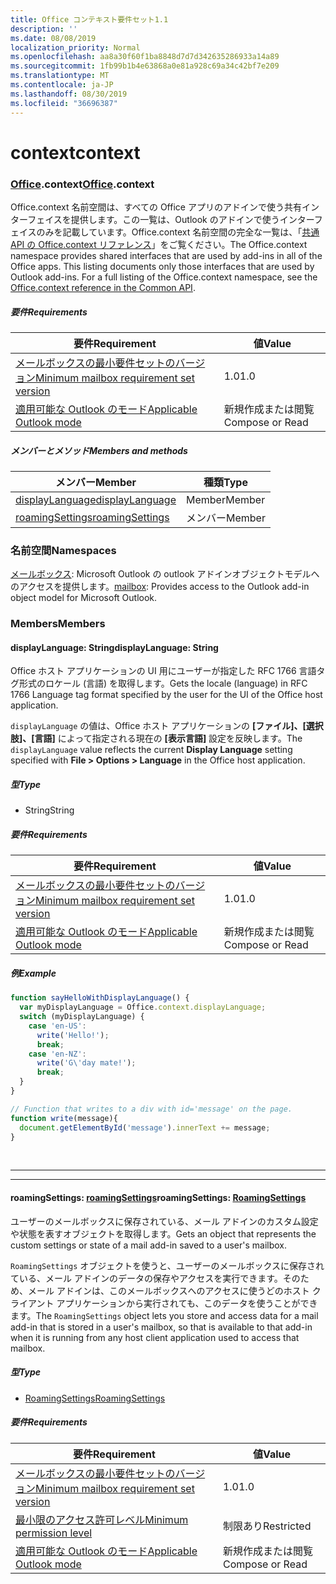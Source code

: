 ```yaml
---
title: Office コンテキスト要件セット1.1
description: ''
ms.date: 08/08/2019
localization_priority: Normal
ms.openlocfilehash: aa8a30f60f1ba8848d7d7d342635286933a14a89
ms.sourcegitcommit: 1fb99b1b4e63868a0e81a928c69a34c42bf7e209
ms.translationtype: MT
ms.contentlocale: ja-JP
ms.lasthandoff: 08/30/2019
ms.locfileid: "36696387"
---
```

# <a name="context"></a><span data-ttu-id="fa62d-102">context</span><span class="sxs-lookup"><span data-stu-id="fa62d-102">context</span></span>

### <a name="officeofficemdcontext"></a><span data-ttu-id="fa62d-103">[Office](Office.md).context</span><span class="sxs-lookup"><span data-stu-id="fa62d-103">[Office](Office.md).context</span></span>

<span data-ttu-id="fa62d-p101">Office.context 名前空間は、すべての Office アプリのアドインで使う共有インターフェイスを提供します。この一覧は、Outlook のアドインで使うインターフェイスのみを記載しています。Office.context 名前空間の完全な一覧は、「[共通 API の Office.context リファレンス](/javascript/api/office/office.context)」をご覧ください。</span><span class="sxs-lookup"><span data-stu-id="fa62d-p101">The Office.context namespace provides shared interfaces that are used by add-ins in all of the Office apps. This listing documents only those interfaces that are used by Outlook add-ins. For a full listing of the Office.context namespace, see the [Office.context reference in the Common API](/javascript/api/office/office.context).</span></span>


##### <a name="requirements"></a><span data-ttu-id="fa62d-106">要件</span><span class="sxs-lookup"><span data-stu-id="fa62d-106">Requirements</span></span>

|<span data-ttu-id="fa62d-107">要件</span><span class="sxs-lookup"><span data-stu-id="fa62d-107">Requirement</span></span>| <span data-ttu-id="fa62d-108">値</span><span class="sxs-lookup"><span data-stu-id="fa62d-108">Value</span></span>|
|---|---|
|[<span data-ttu-id="fa62d-109">メールボックスの最小要件セットのバージョン</span><span class="sxs-lookup"><span data-stu-id="fa62d-109">Minimum mailbox requirement set version</span></span>](/office/dev/add-ins/reference/requirement-sets/outlook-api-requirement-sets)| <span data-ttu-id="fa62d-110">1.0</span><span class="sxs-lookup"><span data-stu-id="fa62d-110">1.0</span></span>|
|[<span data-ttu-id="fa62d-111">適用可能な Outlook のモード</span><span class="sxs-lookup"><span data-stu-id="fa62d-111">Applicable Outlook mode</span></span>](/outlook/add-ins/#extension-points)| <span data-ttu-id="fa62d-112">新規作成または閲覧</span><span class="sxs-lookup"><span data-stu-id="fa62d-112">Compose or Read</span></span>|

##### <a name="members-and-methods"></a><span data-ttu-id="fa62d-113">メンバーとメソッド</span><span class="sxs-lookup"><span data-stu-id="fa62d-113">Members and methods</span></span>

| <span data-ttu-id="fa62d-114">メンバー</span><span class="sxs-lookup"><span data-stu-id="fa62d-114">Member</span></span> | <span data-ttu-id="fa62d-115">種類</span><span class="sxs-lookup"><span data-stu-id="fa62d-115">Type</span></span> |
|--------|------|
| [<span data-ttu-id="fa62d-116">displayLanguage</span><span class="sxs-lookup"><span data-stu-id="fa62d-116">displayLanguage</span></span>](#displaylanguage-string) | <span data-ttu-id="fa62d-117">Member</span><span class="sxs-lookup"><span data-stu-id="fa62d-117">Member</span></span> |
| [<span data-ttu-id="fa62d-118">roamingSettings</span><span class="sxs-lookup"><span data-stu-id="fa62d-118">roamingSettings</span></span>](#roamingsettings-roamingsettings) | <span data-ttu-id="fa62d-119">メンバー</span><span class="sxs-lookup"><span data-stu-id="fa62d-119">Member</span></span> |

### <a name="namespaces"></a><span data-ttu-id="fa62d-120">名前空間</span><span class="sxs-lookup"><span data-stu-id="fa62d-120">Namespaces</span></span>

<span data-ttu-id="fa62d-121">[メールボックス](office.context.mailbox.md): Microsoft Outlook の outlook アドインオブジェクトモデルへのアクセスを提供します。</span><span class="sxs-lookup"><span data-stu-id="fa62d-121">[mailbox](office.context.mailbox.md): Provides access to the Outlook add-in object model for Microsoft Outlook.</span></span>

### <a name="members"></a><span data-ttu-id="fa62d-122">Members</span><span class="sxs-lookup"><span data-stu-id="fa62d-122">Members</span></span>

#### <a name="displaylanguage-string"></a><span data-ttu-id="fa62d-123">displayLanguage: String</span><span class="sxs-lookup"><span data-stu-id="fa62d-123">displayLanguage: String</span></span>

<span data-ttu-id="fa62d-124">Office ホスト アプリケーションの UI 用にユーザーが指定した RFC 1766 言語タグ形式のロケール (言語) を取得します。</span><span class="sxs-lookup"><span data-stu-id="fa62d-124">Gets the locale (language) in RFC 1766 Language tag format specified by the user for the UI of the Office host application.</span></span>

<span data-ttu-id="fa62d-125">`displayLanguage` の値は、Office ホスト アプリケーションの **[ファイル]、[選択肢]、[言語]** によって指定される現在の **[表示言語]** 設定を反映します。</span><span class="sxs-lookup"><span data-stu-id="fa62d-125">The `displayLanguage` value reflects the current **Display Language** setting specified with **File > Options > Language** in the Office host application.</span></span>

##### <a name="type"></a><span data-ttu-id="fa62d-126">型</span><span class="sxs-lookup"><span data-stu-id="fa62d-126">Type</span></span>

*   <span data-ttu-id="fa62d-127">String</span><span class="sxs-lookup"><span data-stu-id="fa62d-127">String</span></span>

##### <a name="requirements"></a><span data-ttu-id="fa62d-128">要件</span><span class="sxs-lookup"><span data-stu-id="fa62d-128">Requirements</span></span>

|<span data-ttu-id="fa62d-129">要件</span><span class="sxs-lookup"><span data-stu-id="fa62d-129">Requirement</span></span>| <span data-ttu-id="fa62d-130">値</span><span class="sxs-lookup"><span data-stu-id="fa62d-130">Value</span></span>|
|---|---|
|[<span data-ttu-id="fa62d-131">メールボックスの最小要件セットのバージョン</span><span class="sxs-lookup"><span data-stu-id="fa62d-131">Minimum mailbox requirement set version</span></span>](/office/dev/add-ins/reference/requirement-sets/outlook-api-requirement-sets)| <span data-ttu-id="fa62d-132">1.0</span><span class="sxs-lookup"><span data-stu-id="fa62d-132">1.0</span></span>|
|[<span data-ttu-id="fa62d-133">適用可能な Outlook のモード</span><span class="sxs-lookup"><span data-stu-id="fa62d-133">Applicable Outlook mode</span></span>](/outlook/add-ins/#extension-points)| <span data-ttu-id="fa62d-134">新規作成または閲覧</span><span class="sxs-lookup"><span data-stu-id="fa62d-134">Compose or Read</span></span>|

##### <a name="example"></a><span data-ttu-id="fa62d-135">例</span><span class="sxs-lookup"><span data-stu-id="fa62d-135">Example</span></span>

```js
function sayHelloWithDisplayLanguage() {
  var myDisplayLanguage = Office.context.displayLanguage;
  switch (myDisplayLanguage) {
    case 'en-US':
      write('Hello!');
      break;
    case 'en-NZ':
      write('G\'day mate!');
      break;
  }
}

// Function that writes to a div with id='message' on the page.
function write(message){
  document.getElementById('message').innerText += message;
}
```

<br>

---
---

#### <a name="roamingsettings-roamingsettingsjavascriptapioutlookofficeroamingsettingsviewoutlook-js-11"></a><span data-ttu-id="fa62d-136">roamingSettings: [roamingSettings](/javascript/api/outlook/office.RoamingSettings?view=outlook-js-1.1)</span><span class="sxs-lookup"><span data-stu-id="fa62d-136">roamingSettings: [RoamingSettings](/javascript/api/outlook/office.RoamingSettings?view=outlook-js-1.1)</span></span>

<span data-ttu-id="fa62d-137">ユーザーのメールボックスに保存されている、メール アドインのカスタム設定や状態を表すオブジェクトを取得します。</span><span class="sxs-lookup"><span data-stu-id="fa62d-137">Gets an object that represents the custom settings or state of a mail add-in saved to a user's mailbox.</span></span>

<span data-ttu-id="fa62d-138">`RoamingSettings` オブジェクトを使うと、ユーザーのメールボックスに保存されている、メール アドインのデータの保存やアクセスを実行できます。そのため、メール アドインは、このメールボックスへのアクセスに使うどのホスト クライアント アプリケーションから実行されても、このデータを使うことができます。</span><span class="sxs-lookup"><span data-stu-id="fa62d-138">The `RoamingSettings` object lets you store and access data for a mail add-in that is stored in a user's mailbox, so that is available to that add-in when it is running from any host client application used to access that mailbox.</span></span>

##### <a name="type"></a><span data-ttu-id="fa62d-139">型</span><span class="sxs-lookup"><span data-stu-id="fa62d-139">Type</span></span>

*   [<span data-ttu-id="fa62d-140">RoamingSettings</span><span class="sxs-lookup"><span data-stu-id="fa62d-140">RoamingSettings</span></span>](/javascript/api/outlook/office.RoamingSettings?view=outlook-js-1.1)

##### <a name="requirements"></a><span data-ttu-id="fa62d-141">要件</span><span class="sxs-lookup"><span data-stu-id="fa62d-141">Requirements</span></span>

|<span data-ttu-id="fa62d-142">要件</span><span class="sxs-lookup"><span data-stu-id="fa62d-142">Requirement</span></span>| <span data-ttu-id="fa62d-143">値</span><span class="sxs-lookup"><span data-stu-id="fa62d-143">Value</span></span>|
|---|---|
|[<span data-ttu-id="fa62d-144">メールボックスの最小要件セットのバージョン</span><span class="sxs-lookup"><span data-stu-id="fa62d-144">Minimum mailbox requirement set version</span></span>](/office/dev/add-ins/reference/requirement-sets/outlook-api-requirement-sets)| <span data-ttu-id="fa62d-145">1.0</span><span class="sxs-lookup"><span data-stu-id="fa62d-145">1.0</span></span>|
|[<span data-ttu-id="fa62d-146">最小限のアクセス許可レベル</span><span class="sxs-lookup"><span data-stu-id="fa62d-146">Minimum permission level</span></span>](/outlook/add-ins/understanding-outlook-add-in-permissions)| <span data-ttu-id="fa62d-147">制限あり</span><span class="sxs-lookup"><span data-stu-id="fa62d-147">Restricted</span></span>|
|[<span data-ttu-id="fa62d-148">適用可能な Outlook のモード</span><span class="sxs-lookup"><span data-stu-id="fa62d-148">Applicable Outlook mode</span></span>](/outlook/add-ins/#extension-points)| <span data-ttu-id="fa62d-149">新規作成または閲覧</span><span class="sxs-lookup"><span data-stu-id="fa62d-149">Compose or Read</span></span>|
